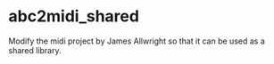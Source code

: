 # abc2midi_shared
Modify the midi project by James Allwright so that it can be used as a shared library.
